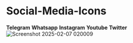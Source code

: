 # Social-Media-Icons
**Telegram**
**Whatsapp**
**Instagram** 
**Youtube**
**Twitter**
![Screenshot 2025-02-07 020009](https://github.com/user-attachments/assets/bd3aefe6-ffae-4442-a598-44eb23feb8bf)
